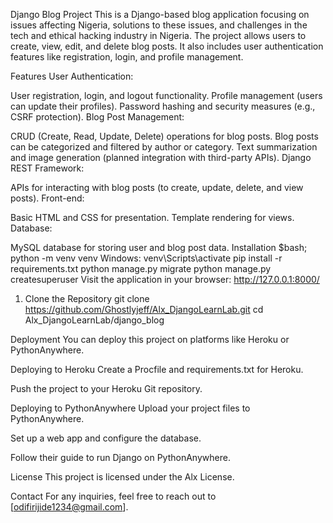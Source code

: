 Django Blog Project
This is a Django-based blog application focusing on issues affecting Nigeria, solutions to these issues, and challenges in the tech and ethical hacking industry in Nigeria. The project allows users to create, view, edit, and delete blog posts. It also includes user authentication features like registration, login, and profile management.

Features
User Authentication:

User registration, login, and logout functionality.
Profile management (users can update their profiles).
Password hashing and security measures (e.g., CSRF protection).
Blog Post Management:

CRUD (Create, Read, Update, Delete) operations for blog posts.
Blog posts can be categorized and filtered by author or category.
Text summarization and image generation (planned integration with third-party APIs).
Django REST Framework:

APIs for interacting with blog posts (to create, update, delete, and view posts).
Front-end:

Basic HTML and CSS for presentation.
Template rendering for views.
Database:

MySQL database for storing user and blog post data.
Installation
$bash; python -m venv venv Windows: venv\Scripts\activate pip install -r requirements.txt python manage.py migrate python manage.py createsuperuser Visit the application in your browser: http://127.0.0.1:8000/

1. Clone the Repository
git clone https://github.com/Ghostlyjeff/Alx_DjangoLearnLab.git
cd Alx_DjangoLearnLab/django_blog


Deployment
You can deploy this project on platforms like Heroku or PythonAnywhere.

Deploying to Heroku
Create a Procfile and requirements.txt for Heroku.

Push the project to your Heroku Git repository.

Deploying to PythonAnywhere
Upload your project files to PythonAnywhere.

Set up a web app and configure the database.

Follow their guide to run Django on PythonAnywhere.

License
This project is licensed under the Alx License.

Contact
For any inquiries, feel free to reach out to [odifirijide1234@gmail.com].
